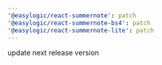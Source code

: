 ```yaml
---
'@easylogic/react-summernote': patch
'@easylogic/react-summernote-bs4': patch
'@easylogic/react-summernote-lite': patch
---
```


update next release version
